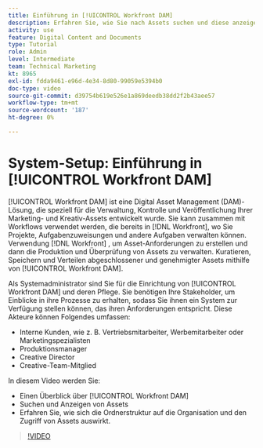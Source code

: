 ```yaml
---
title: Einführung in [!UICONTROL Workfront DAM]
description: Erfahren Sie, wie Sie nach Assets suchen und diese anzeigen, und untersuchen Sie, wie die Ordnerstruktur die Organisation und den Zugriff von Assets in beeinflusst. [!UICONTROL Workfront DAM].
activity: use
feature: Digital Content and Documents
type: Tutorial
role: Admin
level: Intermediate
team: Technical Marketing
kt: 8965
exl-id: fdda9461-e96d-4e34-8d80-99059e5394b0
doc-type: video
source-git-commit: d39754b619e526e1a869deedb38dd2f2b43aee57
workflow-type: tm+mt
source-wordcount: '187'
ht-degree: 0%

---
```


# System-Setup: Einführung in [!UICONTROL Workfront DAM]

[!UICONTROL Workfront DAM] ist eine Digital Asset Management (DAM)-Lösung, die speziell für die Verwaltung, Kontrolle und Veröffentlichung Ihrer Marketing- und Kreativ-Assets entwickelt wurde. Sie kann zusammen mit Workflows verwendet werden, die bereits in [!DNL Workfront], wo Sie Projekte, Aufgabenzuweisungen und andere Aufgaben verwalten können. Verwendung [!DNL Workfront] , um Asset-Anforderungen zu erstellen und dann die Produktion und Überprüfung von Assets zu verwalten. Kuratieren, Speichern und Verteilen abgeschlossener und genehmigter Assets mithilfe von [!UICONTROL Workfront DAM].


Als Systemadministrator sind Sie für die Einrichtung von [!UICONTROL Workfront DAM] und deren Pflege. Sie benötigen Ihre Stakeholder, um Einblicke in ihre Prozesse zu erhalten, sodass Sie ihnen ein System zur Verfügung stellen können, das ihren Anforderungen entspricht. Diese Akteure können Folgendes umfassen:

* Interne Kunden, wie z. B. Vertriebsmitarbeiter, Werbemitarbeiter oder Marketingspezialisten
* Produktionsmanager
* Creative Director
* Creative-Team-Mitglied

In diesem Video werden Sie:

* Einen Überblick über [!UICONTROL Workfront DAM]
* Suchen und Anzeigen von Assets
* Erfahren Sie, wie sich die Ordnerstruktur auf die Organisation und den Zugriff von Assets auswirkt.

>[!VIDEO](https://video.tv.adobe.com/v/335228/?quality=12)
